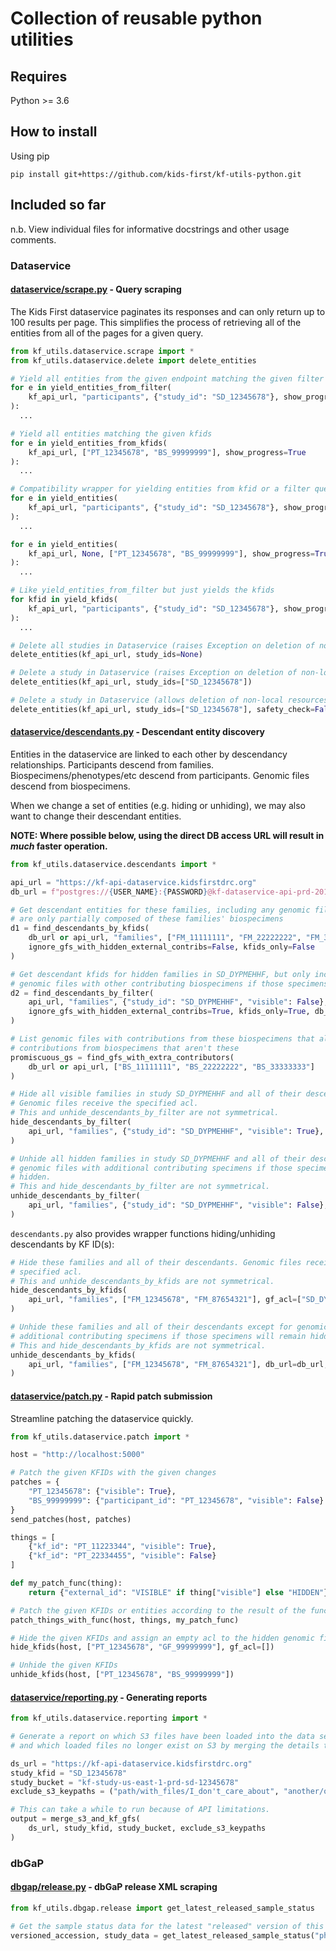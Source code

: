 # Collection of reusable python utilities

## Requires

Python >= 3.6

## How to install

Using pip

`pip install git+https://github.com/kids-first/kf-utils-python.git`

## Included so far

n.b. View individual files for informative docstrings and other usage comments.

### Dataservice

#### [dataservice/scrape.py](kf_utils/dataservice/scrape.py) - Query scraping

The Kids First dataservice paginates its responses and can only return up
to 100 results per page. This simplifies the process of retrieving all
of the entities from all of the pages for a given query.

```Python
from kf_utils.dataservice.scrape import *
from kf_utils.dataservice.delete import delete_entities
```

```Python
# Yield all entities from the given endpoint matching the given filter query
for e in yield_entities_from_filter(
    kf_api_url, "participants", {"study_id": "SD_12345678"}, show_progress=True
):
  ...
```

```Python
# Yield all entities matching the given kfids
for e in yield_entities_from_kfids(
    kf_api_url, ["PT_12345678", "BS_99999999"], show_progress=True
):
  ...
```

```Python
# Compatibility wrapper for yielding entities from kfid or a filter query
for e in yield_entities(
    kf_api_url, "participants", {"study_id": "SD_12345678"}, show_progress=True
):
  ...

for e in yield_entities(
    kf_api_url, None, ["PT_12345678", "BS_99999999"], show_progress=True
):
  ...
```

```Python
# Like yield_entities_from_filter but just yields the kfids
for kfid in yield_kfids(
    kf_api_url, "participants", {"study_id": "SD_12345678"}, show_progress=True
):
  ...
```

```Python
# Delete all studies in Dataservice (raises Exception on deletion of non-local resources)
delete_entities(kf_api_url, study_ids=None)

# Delete a study in Dataservice (raises Exception on deletion of non-local resources)
delete_entities(kf_api_url, study_ids=["SD_12345678"])

# Delete a study in Dataservice (allows deletion of non-local resources)
delete_entities(kf_api_url, study_ids=["SD_12345678"], safety_check=False)
```

#### [dataservice/descendants.py](kf_utils/dataservice/descendants.py) - Descendant entity discovery

Entities in the dataservice are linked to each other by descendancy
relationships. Participants descend from families. Biospecimens/phenotypes/etc
descend from participants. Genomic files descend from biospecimens.

When we change a set of entities (e.g. hiding or unhiding), we may also want to
change their descendant entities.

**NOTE: Where possible below, using the direct DB access URL will result in _much_ faster operation.**

```Python
from kf_utils.dataservice.descendants import *
```

```Python
api_url = "https://kf-api-dataservice.kidsfirstdrc.org"
db_url = f"postgres://{USER_NAME}:{PASSWORD}@kf-dataservice-api-prd-2019-9-11.c3siovbugjym.us-east-1.rds.amazonaws.com:5432/kfpostgresprd"

# Get descendant entities for these families, including any genomic files that
# are only partially composed of these families' biospecimens
d1 = find_descendants_by_kfids(
    db_url or api_url, "families", ["FM_11111111", "FM_22222222", "FM_33333333"],
    ignore_gfs_with_hidden_external_contribs=False, kfids_only=False
)
```

```Python
# Get descendant kfids for hidden families in SD_DYPMEHHF, but only include
# genomic files with other contributing biospecimens if those specimens are visible
d2 = find_descendants_by_filter(
    api_url, "families", {"study_id": "SD_DYPMEHHF", "visible": False},
    ignore_gfs_with_hidden_external_contribs=True, kfids_only=True, db_url=db_url
)
```

```Python
# List genomic files with contributions from these biospecimens that also have
# contributions from biospecimens that aren't these
promiscuous_gs = find_gfs_with_extra_contributors(
    db_url or api_url, ["BS_11111111", "BS_22222222", "BS_33333333"]
)
```

```Python
# Hide all visible families in study SD_DYPMEHHF and all of their descendants.
# Genomic files receive the specified acl.
# This and unhide_descendants_by_filter are not symmetrical.
hide_descendants_by_filter(
    api_url, "families", {"study_id": "SD_DYPMEHHF", "visible": True}, gf_acl=["SD_DYPMEHHF", "phs001436.c999"], db_url=db_url, dry_run=False
)
```

```Python
# Unhide all hidden families in study SD_DYPMEHHF and all of their descendants except for
# genomic files with additional contributing specimens if those specimens will remain
# hidden.
# This and hide_descendants_by_filter are not symmetrical.
unhide_descendants_by_filter(
    api_url, "families", {"study_id": "SD_DYPMEHHF", "visible": False}, db_url=db_url, dry_run=False
)
```

`descendants.py` also provides wrapper functions hiding/unhiding descendants by KF ID(s):

```Python
# Hide these families and all of their descendants. Genomic files receive the
# specified acl.
# This and unhide_descendants_by_kfids are not symmetrical.
hide_descendants_by_kfids(
    api_url, "families", ["FM_12345678", "FM_87654321"], gf_acl=["SD_DYPMEHHF", "phs001436.c999"], db_url=db_url, dry_run=False
)
```

```Python
# Unhide these families and all of their descendants except for genomic files with
# additional contributing specimens if those specimens will remain hidden.
# This and hide_descendants_by_kfids are not symmetrical.
unhide_descendants_by_kfids(
    api_url, "families", ["FM_12345678", "FM_87654321"], db_url=db_url, dry_run=False
)
```

#### [dataservice/patch.py](kf_utils/dataservice/patch.py) - Rapid patch submission

Streamline patching the dataservice quickly.

```Python
from kf_utils.dataservice.patch import *
```

```Python
host = "http://localhost:5000"

# Patch the given KFIDs with the given changes
patches = {
    "PT_12345678": {"visible": True},
    "BS_99999999": {"participant_id": "PT_12345678", "visible": False}
}
send_patches(host, patches)
```

```Python
things = [
    {"kf_id": "PT_11223344", "visible": True},
    {"kf_id": "PT_22334455", "visible": False}
]

def my_patch_func(thing):
    return {"external_id": "VISIBLE" if thing["visible"] else "HIDDEN"}

# Patch the given KFIDs or entities according to the result of the function
patch_things_with_func(host, things, my_patch_func)
```

```Python
# Hide the given KFIDs and assign an empty acl to the hidden genomic file
hide_kfids(host, ["PT_12345678", "GF_99999999"], gf_acl=[])
```

```Python
# Unhide the given KFIDs
unhide_kfids(host, ["PT_12345678", "BS_99999999"])
```

#### [dataservice/reporting.py](kf_utils/dataservice/reporting.py) - Generating reports

```Python
from kf_utils.dataservice.reporting import *
```

```Python
# Generate a report on which S3 files have been loaded into the data service
# and which loaded files no longer exist on S3 by merging the details together.

ds_url = "https://kf-api-dataservice.kidsfirstdrc.org"
study_kfid = "SD_12345678"
study_bucket = "kf-study-us-east-1-prd-sd-12345678"
exclude_s3_keypaths = ("path/with_files/I_don't_care_about", "another/one")

# This can take a while to run because of API limitations.
output = merge_s3_and_kf_gfs(
    ds_url, study_kfid, study_bucket, exclude_s3_keypaths
)
```

### dbGaP

#### [dbgap/release.py](kf_utils/dbgap/release.py) - dbGaP release XML scraping

```Python
from kf_utils.dbgap.release import get_latest_released_sample_status
```

```Python
# Get the sample status data for the latest "released" version of this study
versioned_accession, study_data = get_latest_released_sample_status("phs001138")
```
